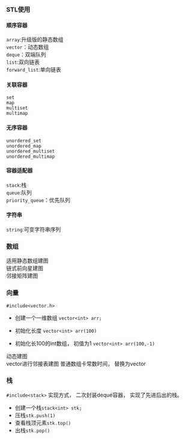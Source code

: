 ### STL使用


#### 顺序容器
`array`:升级版的静态数组\
`vector`：动态数组\
`deque`：双端队列\
`list`:双向链表\
`forward_list`:单向链表

#### 关联容器
`set`\
`map`\
`multiset`\
`multimap`

#### 无序容器
`unordered_set`\
`unordered_map`\
`unordered_multiset`\
`unordered_multimap`

#### 容器适配器
`stack`:栈\
`queue`:队列\
`priority_queue`：优先队列

#### 字符串
`string`:可变字符串序列

### 数组

适用静态数组建图\
链式前向星建图\
邻接矩阵建图

### 向量
`#include<vector.h>`

- 创建一个一维数组
`vector<int> arr;` 

- 初始化长度
`vector<int> arr(100)`

- 初始化长100的int数组， 初值为1
`vector<int> arr(100,-1)`


动态建图\
vector进行邻接表建图
普通数组卡常数时间， 替换为vector



### 栈
`#include<stack>`
实现方式， 二次封装deque容器， 实现了先进后出的栈。

- 创建一个栈`stack<int> stk;`
- 压栈`stk.push(1)`
- 查看栈顶元素`stk.top()`
- 出栈`stk.pop()`

